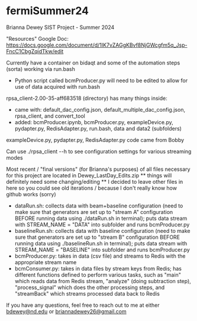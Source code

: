 # fermiSummer24
Brianna Dewey
SIST Project - Summer 2024

"Resources" Google Doc: https://docs.google.com/document/d/1IK7vZAGgKBvf8NjGWcgfm5q_Jsp-FncC1CbgZqidTkw/edit

Currently have a container on bidaqt and some of the automation steps (sorta) working via run.bash
- Python script called bcmProducer.py will need to be edited to allow for use of data acquired with run.bash

rpsa_client-2.00-35-aff683518 (directory) has many things inside: 
- came with: default_dac_config.json, default_multiple_dac_config.json, rpsa_client, and convert_tool
- added: bcmProducer.ipynb, bcmProducer.py, exampleDevice.py, pydapter.py, RedisAdapter.py, run.bash, data and data2 (subfolders)

exampleDevice.py, pydapter.py, RedisAdapter.py code came from Bobby

Can use ./rpsa_client --h to see configuration settings for various streaming modes

Most recent / "final versions" (for Brianna's purposes) of all files necessary for this project are located in Dewey_LastDay_Edits.zip
** things will definitely need some changing/editing
** I decided to leave other files in here so you could see old iterations / because I don't really know how github works (sorry)
- dataRun.sh: collects data with beam+baseline configuration (need to make sure that generators are set up to "stream A" configuration BEFORE running data using ./dataRun.sh in terminal); puts data stream with STREAM_NAME = "DATA" into subfolder and runs bcmProducer.py
- baselineRun.sh: collects data with baseline configuration (need to make sure that generators are set up to "stream B" configuration BEFORE running data using ./baselineRun.sh in terminal); puts data stream with STREAM_NAME = "BASELINE" into subfolder and runs bcmProducer.py
- bcmProducer.py: takes in data (csv file) and streams to Redis with the appropriate stream name
- bcmConsumer.py: takes in data files by stream keys from Redis; has different functions defined to perform various tasks, such as "main" which reads data from Redis stream, "analyze" (doing subtraction step), "process_signal" which does the other processing steps, and "streamBack" which streams processed data back to Redis

If you have any questions, feel free to reach out to me at either bdewey@nd.edu or briannadewey26@gmail.com
